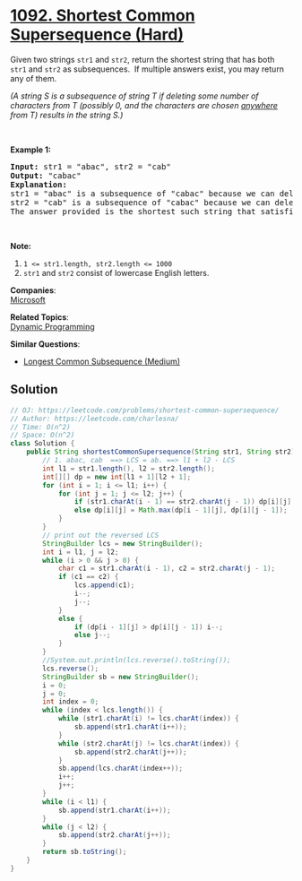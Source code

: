 # [1092. Shortest Common Supersequence  (Hard)](https://leetcode.com/problems/shortest-common-supersequence/)

<p>Given two strings <code>str1</code> and <code>str2</code>,&nbsp;return the shortest string that has both <code>str1</code>&nbsp;and <code>str2</code>&nbsp;as subsequences.&nbsp;&nbsp;If multiple answers exist, you may return any of them.</p>

<p><em>(A string S is a subsequence of string T if deleting some number of characters from T (possibly 0, and the characters are chosen <u>anywhere</u> from T) results in the string S.)</em></p>

<p>&nbsp;</p>

<p><strong>Example 1:</strong></p>

<pre><strong>Input: </strong>str1 = <span id="example-input-1-1">"abac"</span>, str2 = <span id="example-input-1-2">"cab"</span>
<strong>Output: </strong><span id="example-output-1">"cabac"</span>
<strong>Explanation: </strong>
str1 = "abac" is a subsequence of "cabac" because we can delete the first "c".
str2 = "cab" is a subsequence of "cabac" because we can delete the last "ac".
The answer provided is the shortest such string that satisfies these properties.
</pre>

<p>&nbsp;</p>

<p><strong>Note:</strong></p>

<ol>
	<li><code>1 &lt;= str1.length, str2.length &lt;= 1000</code></li>
	<li><code>str1</code> and <code>str2</code> consist of lowercase English letters.</li>
</ol>


**Companies**:  
[Microsoft](https://leetcode.com/company/microsoft)

**Related Topics**:  
[Dynamic Programming](https://leetcode.com/tag/dynamic-programming/)

**Similar Questions**:
* [Longest Common Subsequence (Medium)](https://leetcode.com/problems/longest-common-subsequence/)

## Solution 

```java
// OJ: https://leetcode.com/problems/shortest-common-supersequence/
// Author: https://leetcode.com/charlesna/
// Time: O(n^2)
// Space: O(n^2)
class Solution {
    public String shortestCommonSupersequence(String str1, String str2) {
        // 1. abac, cab  ==> LCS = ab. ==> l1 + l2 - LCS
        int l1 = str1.length(), l2 = str2.length();
        int[][] dp = new int[l1 + 1][l2 + 1];
        for (int i = 1; i <= l1; i++) {
            for (int j = 1; j <= l2; j++) {
                if (str1.charAt(i - 1) == str2.charAt(j - 1)) dp[i][j] = dp[i - 1][j - 1] + 1;
                else dp[i][j] = Math.max(dp[i - 1][j], dp[i][j - 1]);
            }
        }        
        // print out the reversed LCS
        StringBuilder lcs = new StringBuilder();
        int i = l1, j = l2;
        while (i > 0 && j > 0) {
            char c1 = str1.charAt(i - 1), c2 = str2.charAt(j - 1);
            if (c1 == c2) {
                lcs.append(c1);
                i--;
                j--;
            }
            else {
                if (dp[i - 1][j] > dp[i][j - 1]) i--;
                else j--;
            }
        }
        //System.out.println(lcs.reverse().toString());
        lcs.reverse();
        StringBuilder sb = new StringBuilder();
        i = 0;
        j = 0;
        int index = 0;
        while (index < lcs.length()) {
            while (str1.charAt(i) != lcs.charAt(index)) {
                sb.append(str1.charAt(i++));
            }
            while (str2.charAt(j) != lcs.charAt(index)) {
                sb.append(str2.charAt(j++));
            }
            sb.append(lcs.charAt(index++));
            i++;
            j++;
        }
        while (i < l1) {
            sb.append(str1.charAt(i++));
        }
        while (j < l2) {
            sb.append(str2.charAt(j++));
        }
        return sb.toString();
    }
}
```